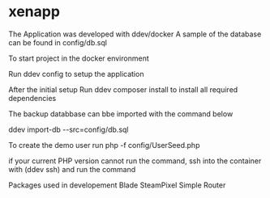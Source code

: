 # xenapp

The Application was developed with ddev/docker
A sample of the database can be found in config/db.sql

To start project in the docker environment

Run ddev config to setup the application

After the initial setup 
Run ddev composer install to install all required dependencies

The backup databbase can bbe imported with the command below

ddev import-db --src=config/db.sql

To create the demo user run
php -f config/UserSeed.php

if your current PHP version cannot run the command, ssh into the container with (ddev ssh) and run the command


Packages used in developement
Blade
SteamPixel Simple Router
